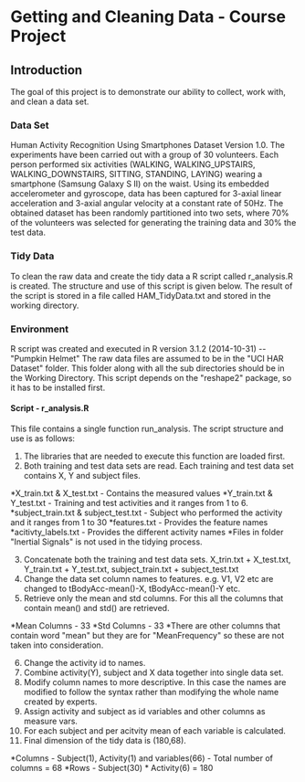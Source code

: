 # Getting and Cleaning Data - Course Project

## Introduction
The goal of this project is to demonstrate our ability to collect, work with, and clean a data set.

### Data Set
Human Activity Recognition Using Smartphones Dataset Version 1.0. 
The experiments have been carried out with a group of 30 volunteers. Each person performed six activities (WALKING, WALKING_UPSTAIRS, WALKING_DOWNSTAIRS, SITTING, STANDING, LAYING) wearing a smartphone (Samsung Galaxy S II) on the waist. Using its embedded accelerometer and gyroscope, data has been captured for 3-axial linear acceleration and 3-axial angular velocity at a constant rate of 50Hz. The obtained dataset has been randomly partitioned into two sets, where 70% of the volunteers was selected for generating the training data and 30% the test data.

### Tidy Data
To clean the raw data and create the tidy data a R script called r_analysis.R is created.  The structure and use of this script is given below.
The result of the script is stored in a file called HAM_TidyData.txt and stored in the working directory.

### Environment
R script was created and executed in R version 3.1.2 (2014-10-31) -- "Pumpkin Helmet"
The raw data files are assumed to be in the "UCI HAR Dataset" folder. This folder along with all the sub directories should be in the Working Directory.
This script depends on the "reshape2" package, so it has to be installed first.  

#### Script - r_analysis.R
This file contains a single function run_analysis. The script structure and use is as follows:

1.  The libraries that are needed to execute this function are loaded first. 
2.  Both training and test data sets are read. Each training and test data set contains X, Y and subject files.

*X_train.txt & X_test.txt - Contains the measured values
*Y_train.txt & Y_test.txt - Training and test activities and it ranges from 1 to 6. 
*subject_train.txt & subject_test.txt - Subject who performed the activity and it ranges from 1 to 30
*features.txt - Provides the feature names
*acitivty_labels.txt - Provides the different activity names
*Files in folder "Inertial Signals" is not used in the tidying process.

3.  Concatenate both the training and test data sets. X_trin.txt + X_test.txt, Y_train.txt + Y_test.txt, subject_train.txt + subject_test.txt
4.  Change the data set column names to features. e.g. V1, V2 etc are changed to tBodyAcc-mean()-X, tBodyAcc-mean()-Y etc.
5.  Retrieve only the mean and std columns. For this all the columns that contain mean() and std() are retrieved. 

*Mean Columns - 33
*Std Columns - 33
*There are other columns that contain word "mean" but they are for "MeanFrequency" so these are not taken into consideration.

6.  Change the activity id to names.
7.  Combine activity(Y), subject and X data together into single data set.
8.  Modify column names to more descriptive. In this case the names are modified to follow the syntax rather than modifying the whole name created by experts.
9.  Assign activity and subject as id variables and other columns as measure vars.
10.  For each subject and per acitvity mean of each variable is calculated. 
11.  Final dimension of the tidy data is (180,68). 

*Columns -  Subject(1), Activity(1) and variables(66) - Total number of columns = 68
*Rows - Subject(30) * Activity(6) = 180 
